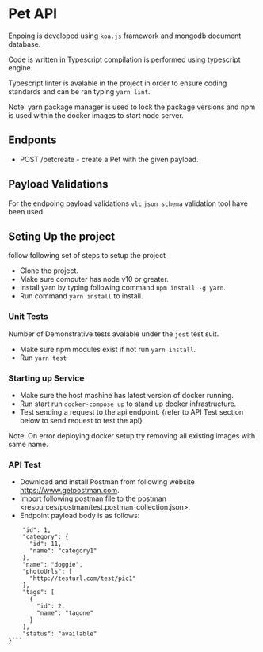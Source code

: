 # Pet API

Enpoing is developed using `koa.js` framework and mongodb document database.

Code is written in Typescript compilation is performed using typescript engine.

Typescript linter is avalable in the project in order to ensure coding standards and can be ran typing `yarn lint`.

Note: yarn package manager is used to lock the package versions and npm is used within the docker images to start node server.

## Endponts

* POST /petcreate - create a Pet with the given payload.

## Payload Validations

For the endpoing payload validations `vlc`  `json schema` validation tool have been used.

## Seting Up the project

follow following set of steps to setup the project

* Clone the project.
* Make sure computer has node v10 or greater.
* Install yarn by typing following command `npm install -g yarn`.
* Run command `yarn install` to install.

### Unit Tests

Number of Demonstrative tests avalable under the `jest` test suit.

* Make sure npm modules exist if not run `yarn install`.
* Run `yarn test`

### Starting up Service

* Make sure the host mashine has latest version of docker running.
* Run start run `docker-compose up` to stand up docker infrastructure.
* Test sending a request to the api endpoint. {refer to API Test section below to send request to test the api}

Note: On error deploying docker setup try removing all existing images with same name.

### API Test

* Download and install Postman from following website <https://www.getpostman.com>.
* Import following postman file to the postman <resources/postman/test.postman_collection.json>.
* Endpoint payload body is as follows:

```{
    "id": 1,
    "category": {
      "id": 11,
      "name": "category1"
    },
    "name": "doggie",
    "photoUrls": [
      "http://testurl.com/test/pic1"
    ],
    "tags": [
      {
        "id": 2,
        "name": "tagone"
      }
    ],
    "status": "available"
}```
